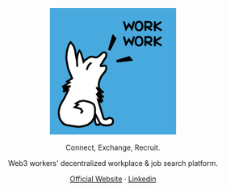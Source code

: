 <div align="center">
  <p><img src="/profile/work-work_logo.jpg" alt="Work-Work logo" width="250" height="250"></p>
  <p> Connect, Exchange, Recruit. </p>
   <p> Web3 workers' decentralized workplace & job search platform. </p>
  <p>
    <a href="https://work-work.org">Official Website</a>
    ·
    <a href="https://www.linkedin.com/company/105298407/">Linkedin</a>
  </p>
</div>

